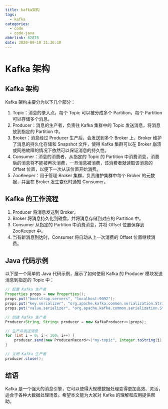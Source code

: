 ```yaml
---
title: kafka架构
tags:
  - kafka
categories:
  - code
  - code-java
abbrlink: 62876
date: 2020-09-10 21:36:10
---
```


<!--more-->

# Kafka 架构

## Kafka 架构

Kafka 架构主要分为以下几个部分：

1. Topic：消息的录入点，每个 Topic 可以被分成多个 Partition，每个 Partition 可以存储多个消息。
2. Producer：消息的生产者，负责往 Kafka 集群中的 Topic 发送消息，将消息放到指定的 Partition 中。
3. Broker：消息经过 Producer 生产后，会发送到多个 Broker 上，Broker 维护了消息的持久化存储和 Snapshot 文件，使得 Kafka 集群可以在 Broker 崩溃或网络故障的情况下依然可以保证消息的持久性。
4. Consumer：消息的消费者，从指定的 Topic 的 Partition 中消费消息，消费后的消息将不能被再次消费，一旦消息被消费，该消费者就读取该消息的 Offset 位置，以便下一次从该位置开始消费。
5. ZooKeeper：用于管理 Broker 集群，负责维护集群中每个 Broker 的元数据，并且在 Broker 发生变化时通知 Consumer。

## Kafka 的工作流程

1. Producer 将消息发送到 Broker。
2. Broker 将消息持久化到磁盘，并将消息存储到对应的 Partition 中。
3. Consumer 从指定的 Partition 中消费消息，并将 Offset 位置保存到 ZooKeeper 中。
4. 当有新消息到达时，Consumer 将自动从上一次消费的 Offset 位置继续消费。

## Java 代码示例

以下是一个简单的 Java 代码示例，展示了如何使用 Kafka 的 Producer 模块发送消息到指定的 Topic 中：

```java
// 配置 Kafka 生产者
Properties props = new Properties();
props.put("bootstrap.servers", "localhost:9092");
props.put("key.serializer", "org.apache.kafka.common.serialization.StringSerializer");
props.put("value.serializer", "org.apache.kafka.common.serialization.StringSerializer");

// 创建 Kafka 生产者
Producer<String, String> producer = new KafkaProducer<>(props);

// 生产并发送消息
for (int i = 0; i < 100; i++) {
    producer.send(new ProducerRecord<>("my-topic", Integer.toString(i), Integer.toString(i)));
}        

// 关闭 Kafka 生产者
producer.close();
```

## 结语

Kafka 是一个强大的消息引擎，它可以使得大规模数据处理变得更加高效、灵活，适合于各种大数据处理场景。希望本文能为大家对 Kafka 的理解和应用提供帮助。